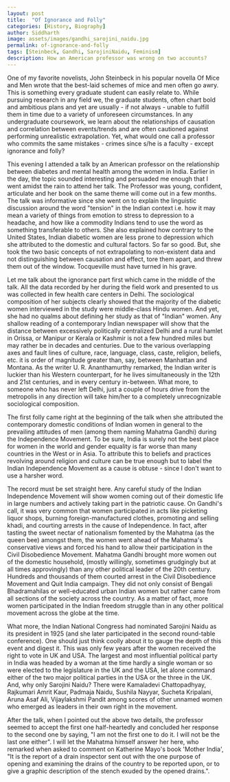 ```yaml
---
layout: post
title:  "Of Ignorance and Folly"
categories: [History, Biography]
author: Siddharth
image: assets/images/gandhi_sarojini_naidu.jpg
permalink: of-ignorance-and-folly
tags: [Steinbeck, Gandhi, SarojiniNaidu, Feminism]
description: How an American professor was wrong on two accounts?
---
```

One of my favorite novelists, John Steinbeck in his popular novella Of Mice and Men wrote that the best-laid schemes of mice and men often go awry. This is something every graduate student can easily relate to. While pursuing research in any field we, the graduate students, often chart bold and ambitious plans and yet are usually - if not always - unable to fulfill them in time due to a variety of unforeseen circumstances. In any undergraduate coursework, we learn about the relationships of causation and correlation between events/trends and are often cautioned against performing unrealistic extrapolation. Yet, what would one call a professor who commits the same mistakes - crimes since s/he is a faculty - except ignorance and folly?

This evening I attended a talk by an American professor on the relationship between diabetes and mental health among the women in India. Earlier in the day, the topic sounded interesting and persuaded me enough that I went amidst the rain to attend her talk. The Professor was young, confident, articulate and her book on the same theme will come out in a few months. The talk was informative since she went on to explain the linguistic discussion around the word "tension" in the Indian context i.e. how it may mean a variety of things from emotion to stress to depression to a headache, and how like a commodity Indians tend to use the word as something transferable to others. She also explained how contrary to the United States, Indian diabetic women are less prone to depression which she attributed to the domestic and cultural factors. So far so good. But, she took the two basic concepts of not extrapolating to non-existent data and not distinguishing between causation and effect, tore them apart, and threw them out of the window. Tocqueville must have turned in his grave.

Let me talk about the ignorance part first which came in the middle of the talk. All the data recorded by her during the field work and presented to us was collected in few health care centers in Delhi. The sociological composition of her subjects clearly showed that the majority of the diabetic women interviewed in the study were middle-class Hindu women. And yet, she had no qualms about defining her study as that of "Indian" women. Any shallow reading of a contemporary Indian newspaper will show that the distance between excessively politically centralized Delhi and a rural hamlet in Orissa, or Manipur or Kerala or Kashmir is not a few hundred miles but may rather be in decades and centuries. Due to the various overlapping axes and fault lines of culture, race, language, class, caste, religion, beliefs, etc. it is order of magnitude greater than, say, between Manhattan and Montana. As the writer U. R. Ananthamurthy remarked, the Indian writer is luckier than his Western counterpart, for he lives simultaneously in the 12th and 21st centuries, and in every century in-between. What more, to someone who has never left Delhi, just a couple of hours drive from the metropolis in any direction will take him/her to a completely unrecognizable sociological composition.

The first folly came right at the beginning of the talk when she attributed the contemporary domestic conditions of Indian women in general to the prevailing attitudes of men (among them naming Mahatma Gandhi) during the Independence Movement. To be sure, India is surely not the best place for women in the world and gender equality is far worse than many countries in the West or in Asia. To attribute this to beliefs and practices revolving around religion and culture can be true enough but to label the Indian Independence Movement as a cause is obtuse - since I don't want to use a harsher word.

The record must be set straight here. Any careful study of the Indian Independence Movement will show women coming out of their domestic life in large numbers and actively taking part in the patriotic cause. On Gandhi's call, it was very common that women participated in acts like picketing liquor shops, burning foreign-manufactured clothes, promoting and selling khadi, and courting arrests in the cause of Independence. In fact, after tasting the sweet nectar of nationalism fomented by the Mahatma (as the queen bee) amongst them, the women went ahead of the Mahatma's conservative views and forced his hand to allow their participation in the Civil Disobedience Movement. Mahatma Gandhi brought more women out of the domestic household, (mostly willingly, sometimes grudgingly but at all times approvingly) than any other political leader of the 20th century. Hundreds and thousands of them courted arrest in the Civil Disobedience Movement and Quit India campaign. They did not only consist of Bengali Bhadramahilas or well-educated urban Indian women but rather came from all sections of the society across the country. As a matter of fact, more women participated in the Indian freedom struggle than in any other political movement across the globe at the time.

What more, the Indian National Congress had nominated Sarojini Naidu as its president in 1925 (and she later participated in the second round-table conference). One should just think coolly about it to gauge the depth of this event and digest it. This was only few years after the women received the right to vote in UK and USA. The largest and most influential political party in India was headed by a woman at the time hardly a single woman or so were elected to the legislature in the UK and the USA, let alone command either of the two major political parties in the USA or the three in the UK. And, why only Sarojini Naidu? There were Kamaladevi Chattopadhyay, Rajkumari Amrit Kaur, Padmaja Naidu, Sushila Nayyar, Sucheta Kripalani, Aruna Asaf Ali, Vijaylakshmi Pandit among scores of other unnamed women who emerged as leaders in their own right in the movement.

After the talk, when I pointed out the above two details, the professor seemed to accept the first one half-heartedly and concluded her response to the second one by saying, "I am not the first one to do it. I will not be the last one either". I will let the Mahatma himself answer her here, who remarked when asked to comment on Katherine Mayo's book 'Mother India', "It is the report of a drain inspector sent out with the one purpose of opening and examining the drains of the country to be reported upon, or to give a graphic description of the stench exuded by the opened drains.".